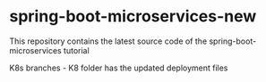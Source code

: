 # spring-boot-microservices-new
This repository contains the latest source code of the spring-boot-microservices tutorial

K8s branches - K8 folder has the updated deployment files

